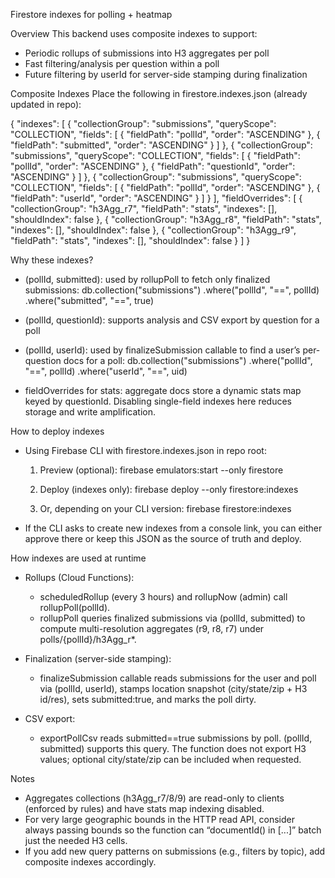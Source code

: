 Firestore indexes for polling + heatmap

Overview
This backend uses composite indexes to support:
- Periodic rollups of submissions into H3 aggregates per poll
- Fast filtering/analysis per question within a poll
- Future filtering by userId for server-side stamping during finalization

Composite Indexes
Place the following in firestore.indexes.json (already updated in repo):

{
  "indexes": [
    {
      "collectionGroup": "submissions",
      "queryScope": "COLLECTION",
      "fields": [
        { "fieldPath": "pollId", "order": "ASCENDING" },
        { "fieldPath": "submitted", "order": "ASCENDING" }
      ]
    },
    {
      "collectionGroup": "submissions",
      "queryScope": "COLLECTION",
      "fields": [
        { "fieldPath": "pollId", "order": "ASCENDING" },
        { "fieldPath": "questionId", "order": "ASCENDING" }
      ]
    },
    {
      "collectionGroup": "submissions",
      "queryScope": "COLLECTION",
      "fields": [
        { "fieldPath": "pollId", "order": "ASCENDING" },
        { "fieldPath": "userId", "order": "ASCENDING" }
      ]
    }
  ],
  "fieldOverrides": [
    { "collectionGroup": "h3Agg_r7", "fieldPath": "stats", "indexes": [], "shouldIndex": false },
    { "collectionGroup": "h3Agg_r8", "fieldPath": "stats", "indexes": [], "shouldIndex": false },
    { "collectionGroup": "h3Agg_r9", "fieldPath": "stats", "indexes": [], "shouldIndex": false }
  ]
}

Why these indexes?
- (pollId, submitted): used by rollupPoll to fetch only finalized submissions:
  db.collection("submissions")
    .where("pollId", "==", pollId)
    .where("submitted", "==", true)

- (pollId, questionId): supports analysis and CSV export by question for a poll

- (pollId, userId): used by finalizeSubmission callable to find a user’s per-question docs for a poll:
  db.collection("submissions")
    .where("pollId", "==", pollId)
    .where("userId", "==", uid)

- fieldOverrides for stats: aggregate docs store a dynamic stats map keyed by questionId. Disabling single-field indexes here reduces storage and write amplification.

How to deploy indexes
- Using Firebase CLI with firestore.indexes.json in repo root:
  1) Preview (optional):
     firebase emulators:start --only firestore

  2) Deploy (indexes only):
     firebase deploy --only firestore:indexes

  3) Or, depending on your CLI version:
     firebase firestore:indexes

- If the CLI asks to create new indexes from a console link, you can either approve there or keep this JSON as the source of truth and deploy.

How indexes are used at runtime
- Rollups (Cloud Functions):
  - scheduledRollup (every 3 hours) and rollupNow (admin) call rollupPoll(pollId).
  - rollupPoll queries finalized submissions via (pollId, submitted) to compute multi-resolution aggregates (r9, r8, r7) under polls/{pollId}/h3Agg_r*.

- Finalization (server-side stamping):
  - finalizeSubmission callable reads submissions for the user and poll via (pollId, userId), stamps location snapshot (city/state/zip + H3 id/res), sets submitted:true, and marks the poll dirty.

- CSV export:
  - exportPollCsv reads submitted==true submissions by poll. (pollId, submitted) supports this query. The function does not export H3 values; optional city/state/zip can be included when requested.

Notes
- Aggregates collections (h3Agg_r7/8/9) are read-only to clients (enforced by rules) and have stats map indexing disabled.
- For very large geographic bounds in the HTTP read API, consider always passing bounds so the function can “documentId() in [...]” batch just the needed H3 cells.
- If you add new query patterns on submissions (e.g., filters by topic), add composite indexes accordingly.
